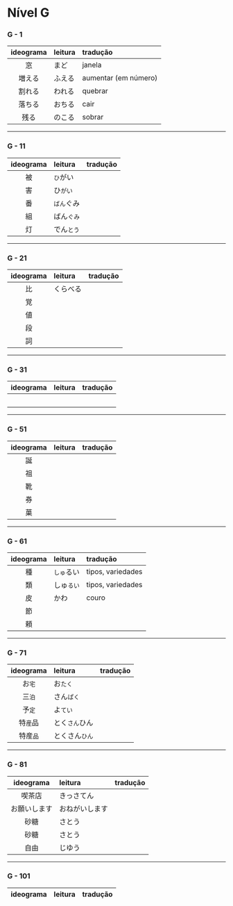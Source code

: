 # Nível G

### G - 1

| ideograma | leitura | tradução |
|:---------:|:--------|:---------|
| 窓 | まど | janela |
| 増える | ふえる | aumentar (em número) |
| 割れる | われる | quebrar |
| 落ちる | おちる | cair |
| 残る | のこる | sobrar |

---

### G - 11

| ideograma | leitura | tradução |
|:---------:|:--------|:---------|
| 被 | ```ひ```がい |  |
| 害 | ひ```がい``` |  |
| 番 | ```ばん```ぐみ |  |
| 組 | ばん```ぐみ``` |  |
| 灯 | でん```とう``` |  |

---

### G - 21

| ideograma | leitura | tradução |
|:---------:|:--------|:---------|
| 比 | くらべる |  |
| 覚 |  |  |
| 値 |  |  |
| 段 |  |  |
| 詞 |  |  |

---

### G - 31

| ideograma | leitura | tradução |
|:---------:|:--------|:---------|
|  |  |  |
|  |  |  |
|  |  |  |
|  |  |  |
|  |  |  |

---

### G - 51

| ideograma | leitura | tradução |
|:---------:|:--------|:---------|
| 誕 |  |  |
| 祖 |  |  |
| 靴 |  |  |
| 券 |  |  |
| 菓 |  |  |

---

### G - 61

| ideograma | leitura | tradução |
|:---------:|:--------|:---------|
| 種 | ```しゅ```るい | tipos, variedades |
| 類 | しゅ```るい``` | tipos, variedades |
| 皮 | かわ | couro |
| 節 |  |  |
| 頼 |  |  |

---

### G - 71
| ideograma | leitura | tradução |
|:---------:|:--------|:---------|
| お```宅``` | お```たく``` |  |
| 三```泊``` | さん```ぱく``` |  |
| 予```定``` | よ```てい``` |  |
| 特```産```品 | とく```さん```ひん |  |
| 特産```品``` | とくさん```ひん``` |  |

---

### G - 81
| ideograma | leitura | tradução |
|:---------:|:--------|:---------|
| 喫茶店 | きっさてん |  |
| お願いします | おねがいします |  |
| 砂糖 | さとう |  |
| 砂糖 | さとう |  |
| 自由 | じゆう |  |

---

### G - 101
| ideograma | leitura | tradução |
|:---------:|:--------|:---------|